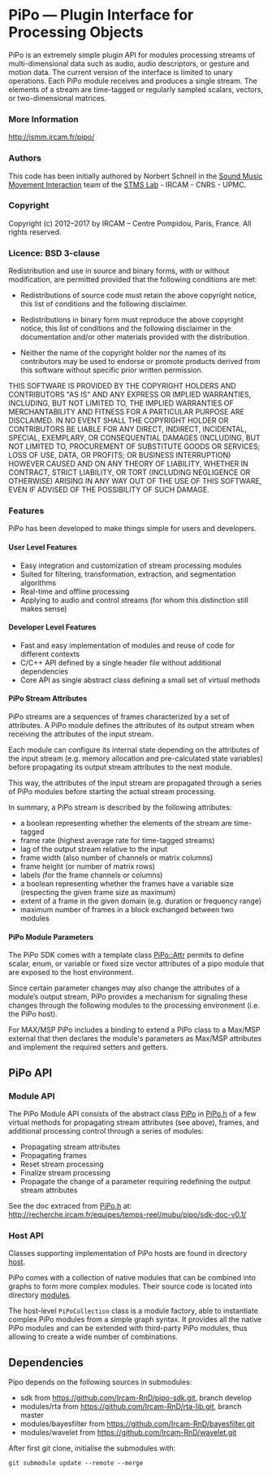 
# PiPo — Plugin Interface for Processing Objects #

PiPo is an extremely simple plugin API for modules processing streams of multi-dimensional data such as audio, audio descriptors, or gesture and motion data. The current version of the interface is limited to unary operations. Each PiPo module receives and produces a single stream. The elements of a stream are time-tagged or regularly sampled scalars, vectors, or two-dimensional matrices.


### More Information

http://ismm.ircam.fr/pipo/

### Authors

This code has been initially authored by Norbert Schnell in the <a href="http://ismm.ircam.fr">Sound Music Movement Interaction</a> team of the <a href="https://www.ircam.fr/recherche/lunite-mixte-de-recherche-stms/">STMS Lab</a> - IRCAM - CNRS - UPMC.

### Copyright

Copyright (c) 2012–2017 by IRCAM – Centre Pompidou, Paris, France.
All rights reserved.

### Licence: BSD 3-clause

Redistribution and use in source and binary forms, with or without modification, are permitted provided that the following conditions are met:

- Redistributions of source code must retain the above copyright notice, this list of conditions and the following disclaimer.

- Redistributions in binary form must reproduce the above copyright notice, this list of conditions and the following disclaimer in the documentation and/or other materials provided with the distribution.

- Neither the name of the copyright holder nor the names of its contributors may be used to endorse or promote products derived from this software without specific prior written permission.

THIS SOFTWARE IS PROVIDED BY THE COPYRIGHT HOLDERS AND CONTRIBUTORS "AS IS" AND ANY EXPRESS OR IMPLIED WARRANTIES, INCLUDING, BUT NOT LIMITED TO, THE IMPLIED WARRANTIES OF MERCHANTABILITY AND FITNESS FOR A PARTICULAR PURPOSE ARE DISCLAIMED. IN NO EVENT SHALL THE COPYRIGHT HOLDER OR CONTRIBUTORS BE LIABLE FOR ANY DIRECT, INDIRECT, INCIDENTAL, SPECIAL, EXEMPLARY, OR CONSEQUENTIAL DAMAGES (INCLUDING, BUT NOT LIMITED TO, PROCUREMENT OF SUBSTITUTE GOODS OR SERVICES; LOSS OF USE, DATA, OR PROFITS; OR BUSINESS INTERRUPTION) HOWEVER CAUSED AND ON ANY THEORY OF LIABILITY, WHETHER IN CONTRACT, STRICT LIABILITY, OR TORT (INCLUDING NEGLIGENCE OR OTHERWISE) ARISING IN ANY WAY OUT OF THE USE OF THIS SOFTWARE, EVEN IF ADVISED OF THE POSSIBILITY OF SUCH DAMAGE.

### Features

PiPo has been developed to make things simple for users and developers.

#### User Level Features

- Easy integration and customization of stream processing modules
- Suited for filtering, transformation, extraction, and segmentation algorithms
- Real-time and offline processing
- Applying to audio and control streams (for whom this distinction still makes sense)

#### Developer Level Features

- Fast and easy implementation of modules and reuse of code for different contexts
- C/C++ API defined by a single header file without additional dependencies
- Core API as single abstract class defining a small set of virtual methods

#### PiPo Stream Attributes

PiPo streams are a sequences of frames characterized by a set of attributes. A PiPo module defines the attributes of its output stream when receiving the attributes of the input stream.

Each module can configure its internal state depending on the attributes of the input stream (e.g. memory allocation and pre-calculated state variables) before propagating its output stream attributes to the next module.

This way, the attributes of the input stream are propagated through a series of PiPo modules before starting the actual stream processing.

In summary, a PiPo stream is described by the following attributes:

- a boolean representing whether the elements of the stream are time-tagged
- frame rate (highest average rate for time-tagged streams)
- lag of the output stream relative to the input
- frame width (also number of channels or matrix columns)
- frame height (or number of matrix rows)
- labels (for the frame channels or columns)
- a boolean representing whether the frames have a variable size (respecting the given frame size as maximum)
- extent of a frame in the given domain (e.g. duration or frequency range)
- maximum number of frames in a block exchanged between two modules

#### PiPo Module Parameters

The PiPo SDK comes with a template class [PiPo::Attr](http://recherche.ircam.fr/equipes/temps-reel/mubu/pipo/sdk-doc-v0.1/class_pi_po_1_1_attr.html) permits to define scalar, enum, or variable or fixed size vector attributes of a pipo module that are exposed to the host environment.

Since certain parameter changes may also change the attributes of a module’s output stream, PiPo provides a mechanism for signaling these changes through the following modules to the processing environment (i.e. the PiPo host).

For MAX/MSP PiPo includes a binding to extend a PiPo class to a Max/MSP external that then declares the module's parameters as Max/MSP attributes and implement the required setters and getters.

## PiPo API

### Module API

The PiPo Module API consists of the abstract class [PiPo](http://recherche.ircam.fr/equipes/temps-reel/mubu/pipo/sdk-doc-v0.1/class_pi_po.html) in [PiPo.h](src/include/PiPo.h) of a few virtual methods for propagating stream attributes (see above), frames, and additional processing control through a series of modules:

- Propagating stream attributes
- Propagating frames
- Reset stream processing
- Finalize stream processing
- Propagate the change of a parameter requiring redefining the output stream attributes

See the doc extraced from [PiPo.h](include/PiPo.h) at: http://recherche.ircam.fr/equipes/temps-reel/mubu/pipo/sdk-doc-v0.1/

### Host API

Classes supporting implementation of PiPo hosts are found in directory [host](src/host).

PiPo comes with a collection of native modules that can be combined into graphs to form more complex modules.
Their source code is located into directory [modules](src/modules).

The host-level `PiPoCollection` class is a module factory, able to instantiate complex PiPo modules from a simple graph syntax.
It provides all the native PiPo modules and can be extended with third-party PiPo modules, thus allowing to create a wide number
of combinations.

## Dependencies

Pipo depends on the following sources in submodules:
- sdk from https://github.com/Ircam-RnD/pipo-sdk.git, branch develop
- modules/rta from https://github.com/Ircam-RnD/rta-lib.git, branch master
- modules/bayesfilter from https://github.com/Ircam-RnD/bayesfilter.git
- modules/wavelet from https://github.com/Ircam-RnD/wavelet.git

After first git clone, initialise the submodules with:

``git submodule update --remote --merge``
